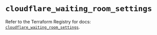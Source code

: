 # `cloudflare_waiting_room_settings`

Refer to the Terraform Registry for docs: [`cloudflare_waiting_room_settings`](https://registry.terraform.io/providers/cloudflare/cloudflare/4.30.0/docs/resources/waiting_room_settings).
